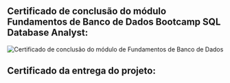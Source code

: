 ## Certificado de conclusão do módulo Fundamentos de Banco de Dados Bootcamp SQL Database Analyst:

![Certificado de conclusão do módulo de Fundamentos de Banco de Dados](https://github.com/monyzeweber/Projetos-SQL/assets/81835859/76e314e0-36fc-45a0-9fbe-6e858c22d20d)

## Certificado da entrega do projeto:
